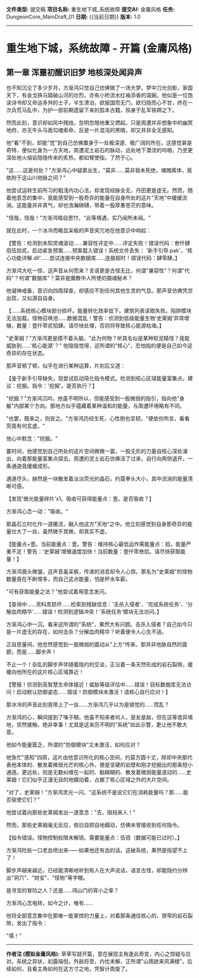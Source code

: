 **文件类型:** 提交稿
**项目名称:** 重生地下城_系统故障
**提交AI:** 金庸风格
**任务:** DungeonCore_MainDraft_01
**日期:** {{当前日期}}
**版本:** 1.0

---

# 重生地下城，系统故障 - 开篇 (金庸风格)

## 第一章 浑噩初醒识旧梦 地核深处闻异声

也不知沉沦了多少岁月，方渐鸿只觉自己仿佛做了一场大梦。梦中刀光剑影，家国天下，有金戈铁马踏破山河的壮烈，亦有小桥流水红袖添香的温婉。他似是一位饱读诗书却又命运多舛的士子，半生漂泊，欲报国而无门，欲归隐而心不甘，终在一次兵荒马乱中，为护一部前朝遗留下来的孤本古籍，殒身于乱军铁蹄之下。

然而此刻，意识却如风中残烛，忽明忽暗地重又燃起。只是周遭并非想象中的幽冥地府，亦无牛头马面勾魂索命，反是一片混沌的黑暗，却又并非全无感知。

他"看"不到，却能"觉"到自己仿佛置身于一处极深邃、极广阔的所在。这感觉甚是奇特，便似化身为一方天地，周遭泥土岩石的脉动，远处地下潜流的呜咽，乃至更深处地火熔岩隐隐传来的炙热，都如臂使指，了然于心。

"这……这是何处？"方渐鸿心中疑窦丛生，"莫非……莫非我未死绝，魂魄离体，竟依附于这山川地脉之间？"

他尝试运转生前所习的粗浅内功心法，却发现经脉全无，丹田更是虚无。然而，随着他意念的集中，竟能感受到一股奇异的能量在自身所处的这片"天地"中缓缓流淌。这能量并非真气，却也浩瀚磅礴，带着一股厚重苍茫的意味。

"怪哉，怪哉！"方渐鸿暗自思忖，"此等境遇，实乃闻所未闻。"

就在此时，一个冰冷而略显呆板的声音突兀地在他意识中响起：

【警告：检测到未知灵魂波动……兼容性评定中……评定失败！错误代码：叁仟肆佰伍拾贰。启动紧急预案……预案载入错误！系统文件丢失： '新手引导.pak'，'核心功能详解.dll'……尝试连接中央数据库……连接超时！错误代码：肆零肆。】

方渐鸿大吃一惊，这声音从何而来？言语更是古怪无比，何谓"兼容性"？何谓"代码"？何谓"数据库"？莫非是魔教中人所使的摄魂秘术？

他凝神戒备，意识向四周探查，却感应不到任何其他生灵的气息。那声音仿佛凭空出现，又似源自自身。

【……系统核心模块部分损坏。能量转化效率低下。建筑列表读取失败。陷阱模块无法加载。怪物召唤池……数据混乱！警告：侦测到低级能量生物'史莱姆'异常增殖，数量：壹仟零贰拾肆。请尽快处理，否则将导致核心能源枯竭。】

"史莱姆？"方渐鸿更是摸不着头脑，"此为何物？听其名似是某种软泥精怪？竟能威胁到……'核心能源'？" 他隐隐觉得，这所谓的"核心"，恐怕指的便是自己如今这奇异的存在状态。

那声音顿了顿，似乎在进行某种运算，片刻后又道：

【鉴于新手引导缺失，现尝试启动简化指令模式。检测到核心区域能量富集点。建议：挖掘。指令：'挖掘'。是否执行？】

"挖掘？"方渐鸿沉吟。他虽不明所以，但能感受到一股微弱的指引，指向他"身躯"内部某个方向。那地方似乎蕴藏着某种温和的能量，与周遭环境略有不同。

"也罢，既来之，则安之。"方渐鸿历经生死，心性倒也坚韧，"便依你所言，看看究竟有何玄虚。"

他心中默念："挖掘。"

霎时间，他感觉到自己所处的这片空间微微一震，一股无形的力量自核心深处涌出，向着那能量富集点探去。周遭的泥土岩石仿佛活了过来，自行向两侧退开，一条通道竟缓缓成形。

通道尽头，赫然是一块散发着淡淡荧光的晶石，约莫拳头大小，其中流淌的能量清晰可感。

【发现'微光能量碎片'x1。吸收可获得能量点：壹。是否吸收？】

方渐鸿心念一动："吸收。"

那晶石立时化作一道暖流，融入他这方"天地"之中。他立刻感觉到自身那奇异的能量壮大了一丝，虽然微乎其微，却真实不虚。

【能量点+壹。当前能量点：壹。警告：维持核心最低运作需能量点：拾。能量严重不足！警告：'史莱姆'增殖速度加快！当前数量：壹仟零叁拾。请尽快获取能量！】

方渐鸿眉头微皱。这声音虽呆板，传递的消息却令人心惊。那名为"史莱姆"的怪物数量竟在不断增多，而自己这点能量，怕是杯水车薪。

"可有获取能量之法？"他尝试着用意念发问。

【查询中……资料库损坏……检索到残缺信息：'击杀入侵者'、'完成系统任务'、'分解血肉精华'……错误！检测到逻辑冲突！'系统任务'模块无法访问。】

方渐鸿心中一沉。看来这所谓的"系统"，果然大有问题。击杀入侵者？自己如今只是一片虚无的存在，如何击杀？分解血肉精华？听着便令人心生不适。

正自思量间，他忽然感觉到一股微弱的震动从"上方"传来。那并非地脉自然的震颤，而是……脚步声！

不止一个！杂乱的脚步声伴随着隐约的交谈，正沿着一条天然形成的岩石裂隙，缓缓向他所在的这片核心区域靠近！

【警报！侦测到高智慧生命体接近！威胁等级评估中……错误！目标数据库无法访问！启动默认防御姿态……错误！防御模块未激活！请核心自行应对！】

那冰冷的声音此刻竟带上了一丝……方渐鸿几乎以为是错觉的……慌乱？

方渐鸿的心，瞬间提到了嗓子眼。他虽不知来者何人，是友是敌，但在这等诡异境地，贸然接触，绝非幸事！尤其是这来历不明的"系统"如此示警，更让他不敢大意。

他如今能量匮乏，所谓的"防御模块"又未激活，如何应对？

他急忙"感知"四周，这片由他意识所化的核心空间，约莫方圆十丈，除却中央那代表他本体的、散发着微弱光芒的核心外，便是坚硬的岩壁和刚才挖掘出的那条短小通道。更远处，则是无数纠缠在一起的、黏糊糊的、散发着微弱能量波动的……史莱姆！它们似乎正漫无目的地蠕动着，占据了核心区域之外的大片空间。

"对了，史莱姆！"方渐鸿灵光一闪，"这系统不是说它们在消耗能量吗？那……能否驱使它们？"

他尝试着向那些史莱姆发出一道意念："去，阻挡来人！"

然而，那些史莱姆毫无反应，依旧自顾自地蠕动，仿佛未曾接收到任何指令。

【指令错误。怪物控制权限未解锁。需要能量点：伍佰（数据可能已过时）。】

方渐鸿险些一口老血喷出来——如果他还有血的话。这破系统，果然是指望不上了！

脚步声越来越近，已经能清晰地听到有人在大声说话，语言古怪，却能隐约分辨出"洞穴"、"财宝"、"怪物"等字眼。

是寻宝的冒险之人？还是……闯山门的宵小之辈？

方渐鸿心念电转，如今之计，唯有……

他将全部意念集中在那唯一能掌控的力量上，对着那条通往核心的、狭窄的岩石裂隙，发出了指令：

"塌！"

---
**作者注 (模拟金庸风格):**
草草写就开篇，意在展现主角逢此奇变，内心之惊疑与应对。系统之异状，初露端倪。外敌将至，内忧未解，正所谓"山雨欲来风满楼"。后续如何，且看主角如何在这方寸之地，凭智计周旋了。 